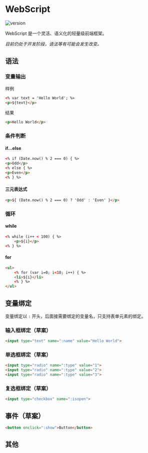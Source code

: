 # WebScript

![version](https://img.shields.io/badge/version-0.2.0-green.svg)

WebScript 是一个灵活、语义化的轻量级前端框架。

*目前仍处于开发阶段，语法等有可能会发生改变。*

## 语法

### 变量输出

样例

```html
<% var text = 'Hello World'; %>
<p>${text}</p>
```

结果

```html
<p>Hello World</p>
```

### 条件判断

#### if...else

```html
<% if (Date.now() % 2 === 0) { %>
<p>Odd</p>
<% else { %>
<p>Even</p>
<% } %>
```

#### 三元表达式

```html
<p>${ (Date.now() % 2 === 0) ? 'Odd' : 'Even' }</p>
```

### 循环

#### while

```html
<% while (i++ < 100) { %>
    <p>${i}</p>
<% } %>
```

#### for

```html
<ul>
    <% for (var i=0; i<10; i++) { %>
    <li>${i}</li>
    <% } %>
</ul>
```

## 变量绑定

变量绑定以 `:` 开头，后面接需要绑定的变量名，只支持表单元素的绑定。

### 输入框绑定（草案）

```html
<input type="text" name=":name" value="Hello World">
```

### 单选框绑定（草案）

```html
<input type="radio" name=":type" value="1">
<input type="radio" name=":type" value="2">
<input type="radio" name=":type" value="3">
```

### 复选框绑定（草案）

```html
<input type="checkbox" name=":isopen">
```

## 事件（草案）

```html
<button onclick=":show">Button</button>
```

## 其他
